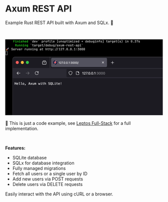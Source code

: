# Axum REST API

Example Rust REST API built with Axum and SQLx. 🤝

<br>

![Axum REST API](preview.png)

🚧 This is just a code example, see [Leptos Full-Stack](https://github.com/hexensemble/leptos-full-stack) for a full implementation.

<br>

**Features:**

- SQLite database
- SQLx for database integration
- Fully managed migrations
- Fetch all users or a single user by ID
- Add new users via POST requests
- Delete users via DELETE requests

Easily interact with the API using cURL or a browser.
